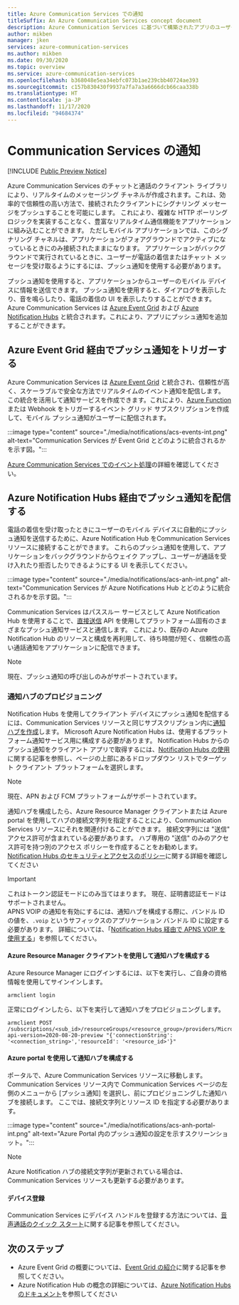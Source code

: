 ```yaml
---
title: Azure Communication Services での通知
titleSuffix: An Azure Communication Services concept document
description: Azure Communication Services に基づいて構築されたアプリのユーザーに通知を送信します。
author: mikben
manager: jken
services: azure-communication-services
ms.author: mikben
ms.date: 09/30/2020
ms.topic: overview
ms.service: azure-communication-services
ms.openlocfilehash: b368048e5ea34ebfc073b1ae239cbb40724ae393
ms.sourcegitcommit: c157b830430f9937a7fa7a3a6666dcb66caa338b
ms.translationtype: HT
ms.contentlocale: ja-JP
ms.lasthandoff: 11/17/2020
ms.locfileid: "94684374"
---
```

# <a name="communication-services-notifications"></a>Communication Services の通知

[!INCLUDE [Public Preview Notice](../includes/public-preview-include.md)]

Azure Communication Services のチャットと通話のクライアント ライブラリにより、リアルタイムのメッセージング チャネルが作成されます。これは、効率的で信頼性の高い方法で、接続されたクライアントにシグナリング メッセージをプッシュすることを可能にします。 これにより、複雑な HTTP ポーリング ロジックを実装することなく、豊富なリアルタイム通信機能をアプリケーションに組み込むことができます。 ただしモバイル アプリケーションでは、このシグナリング チャネルは、アプリケーションがフォアグラウンドでアクティブになっているときにのみ接続されたままになります。 アプリケーションがバックグラウンドで実行されているときに、ユーザーが電話の着信またはチャット メッセージを受け取るようにするには、プッシュ通知を使用する必要があります。

プッシュ通知を使用すると、アプリケーションからユーザーのモバイル デバイスに情報を送信できます。 プッシュ通知を使用すると、ダイアログを表示したり、音を鳴らしたり、電話の着信の UI を表示したりすることができます。 Azure Communication Services は [Azure Event Grid](https://docs.microsoft.com/azure/event-grid/overview) および [Azure Notification Hubs](https://docs.microsoft.com/azure/notification-hubs/notification-hubs-push-notification-overview) と統合されます。これにより、アプリにプッシュ通知を追加することができます。

## <a name="trigger-push-notifications-via-azure-event-grid"></a>Azure Event Grid 経由でプッシュ通知をトリガーする

Azure Communication Services は [Azure Event Grid](https://azure.microsoft.com/services/event-grid/) と統合され、信頼性が高く、スケーラブルで安全な方法でリアルタイムのイベント通知を配信します。 この統合を活用して通知サービスを作成できます。これにより、[Azure Function](https://docs.microsoft.com/azure/azure-functions/functions-overview) または Webhook をトリガーするイベント グリッド サブスクリプションを作成して、モバイル プッシュ通知がユーザーに配信されます。

:::image type="content" source="./media/notifications/acs-events-int.png" alt-text="Communication Services が Event Grid とどのように統合されるかを示す図。":::

[Azure Communication Services でのイベント処理](./event-handling.md)の詳細を確認してください。

## <a name="deliver-push-notifications-via-azure-notification-hubs"></a>Azure Notification Hubs 経由でプッシュ通知を配信する

電話の着信を受け取ったときにユーザーのモバイル デバイスに自動的にプッシュ通知を送信するために、Azure Notification Hub をCommunication Services リソースに接続することができます。 これらのプッシュ通知を使用して、アプリケーションをバックグラウンドからウェイク アップし、ユーザーが通話を受け入れたり拒否したりできるようにする UI を表示してください。 

:::image type="content" source="./media/notifications/acs-anh-int.png" alt-text="Communication Services が Azure Notifications Hub とどのように統合されるかを示す図。":::

Communication Services はパススルー サービスとして Azure Notification Hub を使用することで、[直接送信](https://docs.microsoft.com/rest/api/notificationhubs/direct-send) API を使用してプラットフォーム固有のさまざまなプッシュ通知サービスと通信します。 これにより、既存の Azure Notification Hub のリソースと構成を再利用して、待ち時間が短く、信頼性の高い通話通知をアプリケーションに配信できます。

> [!NOTE]
> 現在、プッシュ通知の呼び出しのみがサポートされています。

### <a name="notification-hub-provisioning"></a>通知ハブのプロビジョニング 

Notification Hubs を使用してクライアント デバイスにプッシュ通知を配信するには、Communication Services リソースと同じサブスクリプション内に[通知ハブを作成](https://docs.microsoft.com/azure/notification-hubs/create-notification-hub-portal)します。 Microsoft Azure Notification Hubs は、使用するプラットフォーム通知サービス用に構成する必要があります。 Notification Hubs からのプッシュ通知をクライアント アプリで取得するには、[Notification Hubs の使用](https://docs.microsoft.com/azure/notification-hubs/notification-hubs-android-push-notification-google-fcm-get-started)に関する記事を参照し、ページの上部にあるドロップダウン リストでターゲット クライアント プラットフォームを選択します。

> [!NOTE]
> 現在、APN および FCM プラットフォームがサポートされています。

通知ハブを構成したら、Azure Resource Manager クライアントまたは Azure portal を使用してハブの接続文字列を指定することにより、Communication Services リソースにそれを関連付けることができます。 接続文字列には "送信" アクセス許可が含まれている必要があります。 ハブ専用の "送信" のみのアクセス許可を持つ別のアクセス ポリシーを作成することをお勧めします。 [Notification Hubs のセキュリティとアクセスのポリシー](https://docs.microsoft.com/azure/notification-hubs/notification-hubs-push-notification-security)に関する詳細を確認してください

> [!IMPORTANT]
> これはトークン認証モードにのみ当てはまります。 現在、証明書認証モードはサポートされません。  
APNS VOIP の通知を有効にするには、通知ハブを構成する際に、バンドル ID の値を、`.voip` というサフィックスのアプリケーション バンドル ID に設定する必要があります。 詳細については、「[Notification Hubs 経由で APNS VOIP を使用する](https://docs.microsoft.com/azure/notification-hubs/voip-apns)」を参照してください。

#### <a name="using-the-azure-resource-manager-client-to-configure-the-notification-hub"></a>Azure Resource Manager クライアントを使用して通知ハブを構成する

Azure Resource Manager にログインするには、以下を実行し、ご自身の資格情報を使用してサインインします。

```console
armclient login
```

 正常にログインしたら、以下を実行して通知ハブをプロビジョニングします。

```console
armclient POST /subscriptions/<sub_id>/resourceGroups/<resource_group>/providers/Microsoft.Communication/CommunicationServices/<resource_id>/linkNotificationHub?api-version=2020-08-20-preview "{'connectionString': '<connection_string>','resourceId': '<resource_id>'}"
```

#### <a name="using-the-azure-portal-to-configure-the-notification-hub"></a>Azure portal を使用して通知ハブを構成する

ポータルで、Azure Communication Services リソースに移動します。 Communication Services リソース内で Communication Services ページの左側のメニューから [プッシュ通知] を選択し、前にプロビジョニングした通知ハブを接続します。 ここでは、接続文字列とリソース ID を指定する必要があります。

:::image type="content" source="./media/notifications/acs-anh-portal-int.png" alt-text="Azure Portal 内のプッシュ通知の設定を示すスクリーンショット。":::

> [!NOTE]
> Azure Notification ハブの接続文字列が更新されている場合は、Communication Services リソースも更新する必要があります。

#### <a name="device-registration"></a>デバイス登録 

Communication Services にデバイス ハンドルを登録する方法については、[音声通話のクイック スタート](../quickstarts/voice-video-calling/getting-started-with-calling.md)に関する記事を参照してください。

## <a name="next-steps"></a>次のステップ

* Azure Event Grid の概要については、[Event Grid の紹介](https://docs.microsoft.com/azure/event-grid/overview)に関する記事を参照してください。
* Azure Notification Hub の概念の詳細については、[Azure Notification Hubs のドキュメント](https://docs.microsoft.com/azure/notification-hubs/)を参照してください
